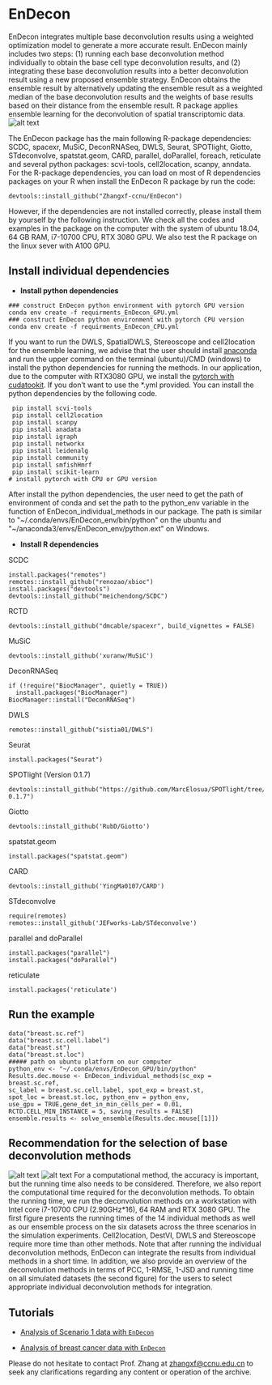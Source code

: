 # EnDecon
EnDecon integrates multiple base deconvolution results using a weighted optimization model to generate a more accurate result. EnDecon mainly includes two steps: (1) running each base deconvolution method individually to obtain the base cell type deconvolution results, and (2) integrating these base deconvolution results into a better deconvolution result using a new proposed ensemble strategy. EnDecon obtains the ensemble result by alternatively updating the ensemble result as a weighted median of the base deconvolution results and the weights of base results based on their distance from the ensemble result. R package applies ensemble learning for the deconvolution of spatial transcriptomic data. 
![alt
text](https://github.com/keyalone/EnDecon/blob/master/docs/Figure1.png?raw=true)

The EnDecon package has the main following R-package dependencies: SCDC, spacexr, MuSiC, DeconRNASeq, DWLS, Seurat, SPOTlight, Giotto, STdeconvolve, spatstat.geom, CARD, parallel, doParallel, foreach, reticulate and several python packages: scvi-tools, cell2location, scanpy, anndata. For the R-package dependencies, you can load on most of R dependencies packages on your R when install the EnDecon R package by run the code:
 ``` buildoutcfg
 devtools::install_github("Zhangxf-ccnu/EnDecon")
```
However, if the dependencies are not installed correctly, please install them by yourself by the following instruction. We check all the codes and examples in the package on the computer with the system of ubuntu 18.04, 64 GB RAM, i7-10700 CPU, RTX 3080 GPU. We also test the R package on the linux sever with A100 GPU. 

## Install individual dependencies
* **Install python dependencies**
 ``` buildoutcfg
 ### construct EnDecon python environment with pytorch GPU version 
 conda env create -f requirments_EnDecon_GPU.yml
 ### construct EnDecon python environment with pytorch CPU version
 conda env create -f requirments_EnDecon_CPU.yml
```
If you want to run the DWLS, SpatialDWLS, Stereoscope and cell2location for the ensemble learning, we advise that the user should install [anaconda]( https://www.anaconda.com/) and run the upper command on the terminal (ubuntu)/CMD (windows) to install the python dependencies for running the methods. In our application, due to the computer with RTX3080 GPU, we install the [pytorch with cudatookit]( https://pytorch.org/). If you don’t want to use the *.yml provided. You can install the python dependencies by the following code.
```buildoutcfg
 pip install scvi-tools
 pip install cell2location
 pip install scanpy
 pip install anadata
 pip install igraph
 pip install networkx
 pip install leidenalg
 pip install community
 pip install smfishHmrf
 pip install scikit-learn
# install pytorch with CPU or GPU version
```
After install the python dependencies, the user need to get the path of environment of conda and set the path to the python_env variable in the function of EnDecon_individual_methods in our package. The path is similar to "\~/.conda/envs/EnDecon\_env/bin/python" on the ubuntu and "\~/anaconda3/envs/EnDecon\_env/python.ext" on Windows.
* **Install R dependencies**

SCDC
```buildoutcfg
install.packages("remotes")
remotes::install_github("renozao/xbioc")
install.packages("devtools")
devtools::install_github("meichendong/SCDC")
```
RCTD
```buildoutcfg
devtools::install_github("dmcable/spacexr", build_vignettes = FALSE)
```
MuSiC
```buildoutcfg
devtools::install_github('xuranw/MuSiC')
```
DeconRNASeq
```buildoutcfg
if (!require("BiocManager", quietly = TRUE))
  install.packages("BiocManager")
BiocManager::install("DeconRNASeq")
```
DWLS
```buildoutcfg
remotes::install_github("sistia01/DWLS")
```
Seurat
```buildoutcfg
install.packages("Seurat")
```
SPOTlight (Version 0.1.7)
```buildoutcfg
devtools::install_github("https://github.com/MarcElosua/SPOTlight/tree/spotlight-0.1.7")
```
Giotto
```buildoutcfg
devtools::install_github('RubD/Giotto')
```
spatstat.geom
```buildoutcfg
install.packages("spatstat.geom")
```
CARD
```buildoutcfg
devtools::install_github('YingMa0107/CARD')
```
STdeconvolve
```buildoutcfg
require(remotes)
remotes::install_github('JEFworks-Lab/STdeconvolve')
```
parallel and doParallel
```buildoutcfg
install.packages("parallel")
install.packages("doParallel")
```
reticulate
```buildoutcfg
install.packages('reticulate')
```
## Run the example
```buildoutcfg
data("breast.sc.ref")
data("breast.sc.cell.label")
data("breast.st")
data("breast.st.loc")
##### path on ubuntu platform on our computer
python_env <- "~/.conda/envs/EnDecon_GPU/bin/python"
Results.dec.mouse <- EnDecon_individual_methods(sc_exp = breast.sc.ref,
sc_label = breast.sc.cell.label, spot_exp = breast.st,
spot_loc = breast.st.loc, python_env = python_env,
use_gpu = TRUE,gene_det_in_min_cells_per = 0.01,
RCTD.CELL_MIN_INSTANCE = 5, saving_results = FALSE)
ensemble.results <- solve_ensemble(Results.dec.mouse[[1]])
```
## Recommendation for the selection of base deconvolution methods

![alt
text](https://github.com/keyalone/EnDecon/blob/master/docs/Figure4.png?raw=true)
![alt
text](https://github.com/keyalone/EnDecon/blob/master/docs/Figure2.png?raw=true)
For a computational method, the accuracy is important, but the running time also needs to be considered. Therefore, we also report the computational time required for the deconvolution methods. To obtain the running time, we run the deconvolution methods on a workstation with Intel core i7-10700 CPU (2.90GHz*16), 64 RAM and RTX 3080 GPU. The first figure presents the running times of the 14 individual methods as well as our ensemble process on the six datasets across the three scenarios in the simulation experiments. Cell2location, DestVI, DWLS and Stereoscope require more time than other methods. Note that after running the individual deconvolution methods, EnDecon can integrate the results from individual methods in a short time. In addition, we also provide an overview of the deconvolution methods in terms of PCC, 1-RMSE, 1-JSD and running time on all simulated datasets (the second figure) for the users to select appropriate individual deconvolution methods for integration.

## Tutorials
- [Analysis of Scenario 1 data with `EnDecon`](https://github.com/keyalone/EnDecon/blob/master/docs/simulation.md)

- [Analysis of breast cancer data with `EnDecon`](https://github.com/keyalone/EnDecon/blob/master/docs/EnDecon.md)

Please do not hesitate to contact Prof. Zhang at zhangxf@ccnu.edu.cn to seek any clarifications regarding any content or operation of the archive.

 
